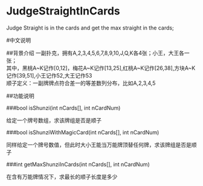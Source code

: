 # JudgeStraightInCards
Judge Straight is in the cards and get the max straight in the cards;

#中文说明

##背景介绍
 一副扑克，拥有A,2,3,4,5,6,7,8,9,10,J,Q,K各4张；小王，大王各一张；  
 其中，黑桃A~K记作[0,12]，梅花A~K记作[13,25],红桃A~K记作[26,38],方块A~K记作[39,51],小王记作52,大王记作53  
 顺子定义：一副牌牌点符合差一的等差数列分布，比如A,2,3,4,5  

##功能说明

###bool isShunzi(int nCards[], int nCardNum)

给定一个牌号数组，求该牌组是否是顺子

###bool isShunziWithMagicCard(int nCards[], int nCardNum)

同样给定一个牌号数值，但此时大小王能当万能牌顶替任何牌，求该牌组是否是顺子

###int getMaxShunziInCards(int nCards[], int nCardNum)

在含有万能牌情况下，求最长的顺子长度是多少
